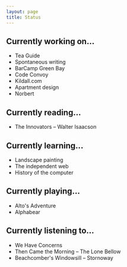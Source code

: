 ```yaml
---
layout: page
title: Status
---
```


## Currently working on...

* Tea Guide
* Spontaneous writing
* BarCamp Green Bay
* Code Convoy
* Kildall.com
* Apartment design
* Norbert

## Currently reading...

* The Innovators – Walter Isaacson

## Currently learning...

* Landscape painting
* The independent web
* History of the computer

## Currently playing...

* Alto's Adventure
* Alphabear

## Currently listening to...

* We Have Concerns
* Then Came the Morning – The Lone Bellow
* Beachcomber's Windowsill – Stornoway
